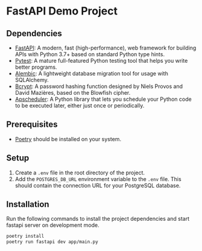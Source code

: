 # FastAPI Demo Project

## Dependencies
- [FastAPI](https://fastapi.tiangolo.com/): A modern, fast (high-performance), web framework for building APIs with Python 3.7+ based on standard Python type hints.
- [Pytest](https://pytest.org/): A mature full-featured Python testing tool that helps you write better programs.
- [Alembic](https://alembic.sqlalchemy.org/): A lightweight database migration tool for usage with SQLAlchemy.
- [Bcrypt](https://pypi.org/project/bcrypt/): A password hashing function designed by Niels Provos and David Mazières, based on the Blowfish cipher.
- [Apscheduler](https://apscheduler.readthedocs.io/): A Python library that lets you schedule your Python code to be executed later, either just once or periodically.

## Prerequisites

- [Poetry](https://python-poetry.org/) should be installed on your system.

## Setup

1. Create a `.env` file in the root directory of the project.
2. Add the `POSTGRES_DB_URL` environment variable to the `.env` file. This should contain the connection URL for your PostgreSQL database.

## Installation

Run the following commands to install the project dependencies and start fastapi server on development mode.

```sh
poetry install
poetry run fastapi dev app/main.py
```